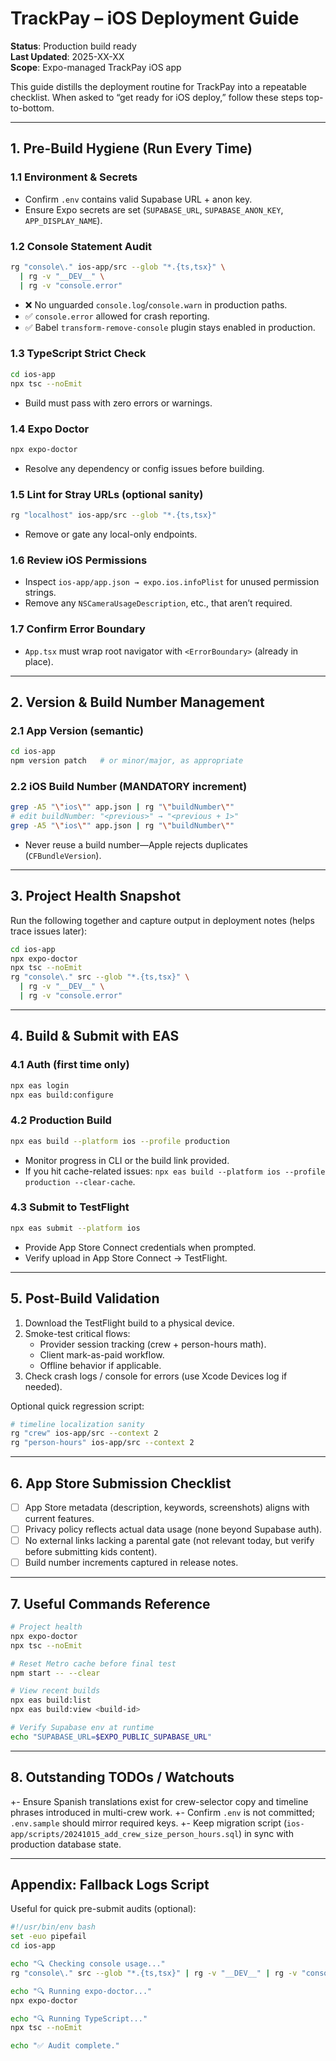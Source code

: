 # TrackPay – iOS Deployment Guide

**Status**: Production build ready  
**Last Updated**: 2025-XX-XX  
**Scope**: Expo-managed TrackPay iOS app

This guide distills the deployment routine for TrackPay into a repeatable checklist. When asked to “get ready for iOS deploy,” follow these steps top-to-bottom.

---

## 1. Pre-Build Hygiene (Run Every Time)

### 1.1 Environment & Secrets
- Confirm `.env` contains valid Supabase URL + anon key.
- Ensure Expo secrets are set (`SUPABASE_URL`, `SUPABASE_ANON_KEY`, `APP_DISPLAY_NAME`).

### 1.2 Console Statement Audit
```bash
rg "console\." ios-app/src --glob "*.{ts,tsx}" \
  | rg -v "__DEV__" \
  | rg -v "console.error"
```
- ❌ No unguarded `console.log`/`console.warn` in production paths.
- ✅ `console.error` allowed for crash reporting.
- ✅ Babel `transform-remove-console` plugin stays enabled in production.

### 1.3 TypeScript Strict Check
```bash
cd ios-app
npx tsc --noEmit
```
- Build must pass with zero errors or warnings.

### 1.4 Expo Doctor
```bash
npx expo-doctor
```
- Resolve any dependency or config issues before building.

### 1.5 Lint for Stray URLs (optional sanity)
```bash
rg "localhost" ios-app/src --glob "*.{ts,tsx}"
```
- Remove or gate any local-only endpoints.

### 1.6 Review iOS Permissions
- Inspect `ios-app/app.json → expo.ios.infoPlist` for unused permission strings.
- Remove any `NSCameraUsageDescription`, etc., that aren’t required.

### 1.7 Confirm Error Boundary
- `App.tsx` must wrap root navigator with `<ErrorBoundary>` (already in place).

---

## 2. Version & Build Number Management

### 2.1 App Version (semantic)
```bash
cd ios-app
npm version patch   # or minor/major, as appropriate
```

### 2.2 iOS Build Number (MANDATORY increment)
```bash
grep -A5 "\"ios\"" app.json | rg "\"buildNumber\""
# edit buildNumber: "<previous>" → "<previous + 1>"
grep -A5 "\"ios\"" app.json | rg "\"buildNumber\""
```
- Never reuse a build number—Apple rejects duplicates (`CFBundleVersion`).

---

## 3. Project Health Snapshot

Run the following together and capture output in deployment notes (helps trace issues later):
```bash
cd ios-app
npx expo-doctor
npx tsc --noEmit
rg "console\." src --glob "*.{ts,tsx}" \
  | rg -v "__DEV__" \
  | rg -v "console.error"
```

---

## 4. Build & Submit with EAS

### 4.1 Auth (first time only)
```bash
npx eas login
npx eas build:configure
```

### 4.2 Production Build
```bash
npx eas build --platform ios --profile production
```
- Monitor progress in CLI or the build link provided.
- If you hit cache-related issues: `npx eas build --platform ios --profile production --clear-cache`.

### 4.3 Submit to TestFlight
```bash
npx eas submit --platform ios
```
- Provide App Store Connect credentials when prompted.
- Verify upload in App Store Connect → TestFlight.

---

## 5. Post-Build Validation

1. Download the TestFlight build to a physical device.
2. Smoke-test critical flows:
   - Provider session tracking (crew + person-hours math).
   - Client mark-as-paid workflow.
   - Offline behavior if applicable.
3. Check crash logs / console for errors (use Xcode Devices log if needed).

Optional quick regression script:
```bash
# timeline localization sanity
rg "crew" ios-app/src --context 2
rg "person-hours" ios-app/src --context 2
```

---

## 6. App Store Submission Checklist

- [ ] App Store metadata (description, keywords, screenshots) aligns with current features.
- [ ] Privacy policy reflects actual data usage (none beyond Supabase auth).
- [ ] No external links lacking a parental gate (not relevant today, but verify before submitting kids content).
- [ ] Build number increments captured in release notes.

---

## 7. Useful Commands Reference

```bash
# Project health
npx expo-doctor
npx tsc --noEmit

# Reset Metro cache before final test
npm start -- --clear

# View recent builds
npx eas build:list
npx eas build:view <build-id>

# Verify Supabase env at runtime
echo "SUPABASE_URL=$EXPO_PUBLIC_SUPABASE_URL"
```

---

## 8. Outstanding TODOs / Watchouts
+- Ensure Spanish translations exist for crew-selector copy and timeline phrases introduced in multi-crew work.
+- Confirm `.env` is not committed; `.env.sample` should mirror required keys.
+- Keep migration script (`ios-app/scripts/20241015_add_crew_size_person_hours.sql`) in sync with production database state.

---

## Appendix: Fallback Logs Script
Useful for quick pre-submit audits (optional):
```bash
#!/usr/bin/env bash
set -euo pipefail
cd ios-app

echo "🔍 Checking console usage..."
rg "console\." src --glob "*.{ts,tsx}" | rg -v "__DEV__" | rg -v "console.error" || echo "✅ No unguarded console statements."

echo "🔍 Running expo-doctor..."
npx expo-doctor

echo "🔍 Running TypeScript..."
npx tsc --noEmit

echo "✅ Audit complete."
```
